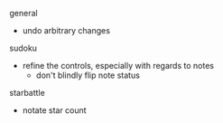 general
- undo arbitrary changes

sudoku
- refine the controls, especially with regards to notes
    - don't blindly flip note status

starbattle
- notate star count

